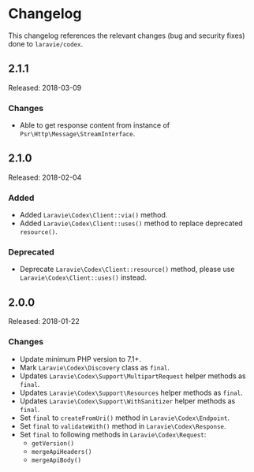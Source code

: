 # Changelog

This changelog references the relevant changes (bug and security fixes) done to `laravie/codex`.

## 2.1.1

Released: 2018-03-09

### Changes

* Able to get response content from instance of `Psr\Http\Message\StreamInterface`.

## 2.1.0

Released: 2018-02-04

### Added

* Added `Laravie\Codex\Client::via()` method.
* Added `Laravie\Codex\Client::uses()` method to replace deprecated `resource()`.

### Deprecated

* Deprecate `Laravie\Codex\Client::resource()` method, please use `Laravie\Codex\Client::uses()` instead.

## 2.0.0

Released: 2018-01-22

### Changes

* Update minimum PHP version to 7.1+.
* Mark `Laravie\Codex\Discovery` class as `final`.
* Updates `Laravie\Codex\Support\MultipartRequest` helper methods as `final`.
* Updates `Laravie\Codex\Support\Resources` helper methods as `final`.
* Updates `Laravie\Codex\Support\WithSanitizer` helper methods as `final`.
* Set `final` to `createFromUri()` method in `Laravie\Codex\Endpoint`.
* Set `final` to `validateWith()` method in `Laravie\Codex\Response`.
* Set `final` to following methods in `Laravie\Codex\Request`:
    - `getVersion()`
    - `mergeApiHeaders()`
    - `mergeApiBody()`
